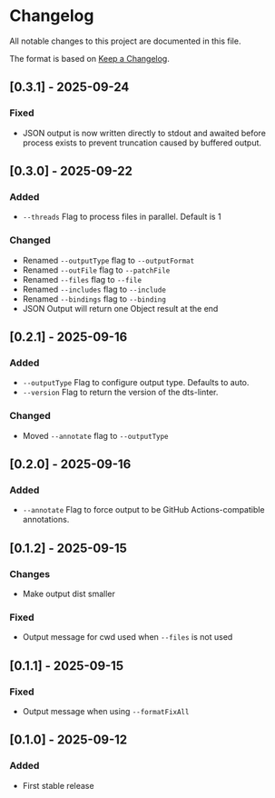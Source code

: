 # Changelog

All notable changes to this project are documented in this file.

The format is based on [Keep a Changelog](https://keepachangelog.com/en/1.0.0/).

## [0.3.1] - 2025-09-24

### Fixed

- JSON output is now written directly to stdout and awaited before process exists
  to prevent truncation caused by buffered output.

## [0.3.0] - 2025-09-22

### Added

- `--threads` Flag to process files in parallel. Default is 1

### Changed

- Renamed `--outputType` flag to `--outputFormat`
- Renamed `--outFile` flag to `--patchFile`
- Renamed `--files` flag to `--file`
- Renamed `--includes` flag to `--include`
- Renamed `--bindings` flag to `--binding`
- JSON Output will return one Object result at the end

## [0.2.1] - 2025-09-16

### Added

- `--outputType` Flag to configure output type. Defaults to auto.
- `--version` Flag to return the version of the dts-linter.

### Changed

- Moved `--annotate` flag to `--outputType`

## [0.2.0] - 2025-09-16

### Added

- `--annotate` Flag to force output to be GitHub Actions-compatible annotations.

## [0.1.2] - 2025-09-15

### Changes

- Make output dist smaller

### Fixed

- Output message for cwd used when `--files` is not used

## [0.1.1] - 2025-09-15

### Fixed

- Output message when using `--formatFixAll`

## [0.1.0] - 2025-09-12

### Added

- First stable release
